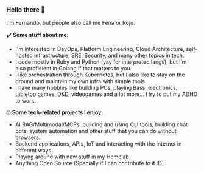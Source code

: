 ### Hello there 👋

I'm Fernando, but people also call me Feña or Rojo.

✔️ **Some stuff about me:**
- I'm interested in DevOps, Platform Engineering, Cloud Architecture, self-hosted infrastructure, SRE, Security, and many other topics in tech.
- I code mostly in Ruby and Python (yay for interpreted langs), but I’m also proficient in Golang if that matters to you.
- I like orchestration through Kubernetes, but I also like to stay on the ground and maintain my own infra with simple tools.
- I have many hobbies like building PCs, playing Bass, electronics, tabletop games, D&D, videogames and a lot more... I try to put my ADHD to work.

🤓 **Some tech-related projects I enjoy:**
- AI RAG/Multimodal/MCPs, building and using CLI tools, building chat bots, system automation and other stuff that you can do without browsers.
- Backend applications, APIs, IoT and interacting with the internet in different ways
- Playing around with new stuff in my Homelab
- Anything Open Source (Specially if I can contribute to it :D)
